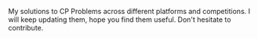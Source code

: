 My solutions to CP Problems across different platforms and competitions. 
I will keep updating them, hope you find them useful.
Don't hesitate to contribute.
